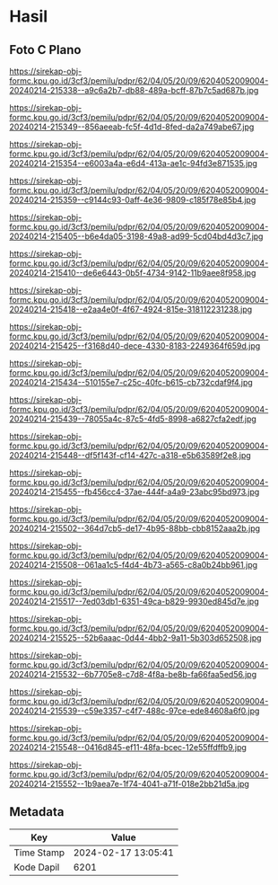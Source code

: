 # Hasil

## Foto C Plano

https://sirekap-obj-formc.kpu.go.id/3cf3/pemilu/pdpr/62/04/05/20/09/6204052009004-20240214-215338--a9c6a2b7-db88-489a-bcff-87b7c5ad687b.jpg

https://sirekap-obj-formc.kpu.go.id/3cf3/pemilu/pdpr/62/04/05/20/09/6204052009004-20240214-215349--856aeeab-fc5f-4d1d-8fed-da2a749abe67.jpg

https://sirekap-obj-formc.kpu.go.id/3cf3/pemilu/pdpr/62/04/05/20/09/6204052009004-20240214-215354--e6003a4a-e6d4-413a-ae1c-94fd3e871535.jpg

https://sirekap-obj-formc.kpu.go.id/3cf3/pemilu/pdpr/62/04/05/20/09/6204052009004-20240214-215359--c9144c93-0aff-4e36-9809-c185f78e85b4.jpg

https://sirekap-obj-formc.kpu.go.id/3cf3/pemilu/pdpr/62/04/05/20/09/6204052009004-20240214-215405--b6e4da05-3198-49a8-ad99-5cd04bd4d3c7.jpg

https://sirekap-obj-formc.kpu.go.id/3cf3/pemilu/pdpr/62/04/05/20/09/6204052009004-20240214-215410--de6e6443-0b5f-4734-9142-11b9aee8f958.jpg

https://sirekap-obj-formc.kpu.go.id/3cf3/pemilu/pdpr/62/04/05/20/09/6204052009004-20240214-215418--e2aa4e0f-4f67-4924-815e-318112231238.jpg

https://sirekap-obj-formc.kpu.go.id/3cf3/pemilu/pdpr/62/04/05/20/09/6204052009004-20240214-215425--f3168d40-dece-4330-8183-2249364f659d.jpg

https://sirekap-obj-formc.kpu.go.id/3cf3/pemilu/pdpr/62/04/05/20/09/6204052009004-20240214-215434--510155e7-c25c-40fc-b615-cb732cdaf9f4.jpg

https://sirekap-obj-formc.kpu.go.id/3cf3/pemilu/pdpr/62/04/05/20/09/6204052009004-20240214-215439--78055a4c-87c5-4fd5-8998-a6827cfa2edf.jpg

https://sirekap-obj-formc.kpu.go.id/3cf3/pemilu/pdpr/62/04/05/20/09/6204052009004-20240214-215448--df5f143f-cf14-427c-a318-e5b63589f2e8.jpg

https://sirekap-obj-formc.kpu.go.id/3cf3/pemilu/pdpr/62/04/05/20/09/6204052009004-20240214-215455--fb456cc4-37ae-444f-a4a9-23abc95bd973.jpg

https://sirekap-obj-formc.kpu.go.id/3cf3/pemilu/pdpr/62/04/05/20/09/6204052009004-20240214-215502--364d7cb5-de17-4b95-88bb-cbb8152aaa2b.jpg

https://sirekap-obj-formc.kpu.go.id/3cf3/pemilu/pdpr/62/04/05/20/09/6204052009004-20240214-215508--061aa1c5-f4d4-4b73-a565-c8a0b24bb961.jpg

https://sirekap-obj-formc.kpu.go.id/3cf3/pemilu/pdpr/62/04/05/20/09/6204052009004-20240214-215517--7ed03db1-6351-49ca-b829-9930ed845d7e.jpg

https://sirekap-obj-formc.kpu.go.id/3cf3/pemilu/pdpr/62/04/05/20/09/6204052009004-20240214-215525--52b6aaac-0d44-4bb2-9a11-5b303d652508.jpg

https://sirekap-obj-formc.kpu.go.id/3cf3/pemilu/pdpr/62/04/05/20/09/6204052009004-20240214-215532--6b7705e8-c7d8-4f8a-be8b-fa66faa5ed56.jpg

https://sirekap-obj-formc.kpu.go.id/3cf3/pemilu/pdpr/62/04/05/20/09/6204052009004-20240214-215539--c59e3357-c4f7-488c-97ce-ede84608a6f0.jpg

https://sirekap-obj-formc.kpu.go.id/3cf3/pemilu/pdpr/62/04/05/20/09/6204052009004-20240214-215548--0416d845-ef11-48fa-bcec-12e55ffdffb9.jpg

https://sirekap-obj-formc.kpu.go.id/3cf3/pemilu/pdpr/62/04/05/20/09/6204052009004-20240214-215552--1b9aea7e-1f74-4041-a71f-018e2bb21d5a.jpg


## Metadata

| Key        | Value               |
| ---------- | ------------------- |
| Time Stamp | 2024-02-17 13:05:41 |
| Kode Dapil | 6201                |



